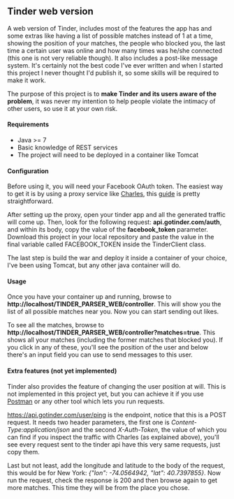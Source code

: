 ## Tinder web version
A web version of Tinder, includes most of the features the app has and some extras like having a list of possible matches instead of 1 at a time, showing the position of your matches, the people who blocked you, the last time a certain user was online and how many times was he/she connected (this one is not very reliable though). It also includes a post-like message system. It's certainly not the best code I've ever written and when I started this project I never thought I'd publish it, so some skills will be required to make it work.

The purpose of this project is to **make Tinder and its users aware of the problem**, it was never my intention to help people violate the intimacy of other users, so use it at your own risk.

#### Requirements
- Java >= 7
- Basic knowledge of REST services
- The project will need to be deployed in a container like Tomcat

#### Configuration
Before using it, you will need your Facebook OAuth token. The easiest way to get it is by using a proxy service like [Charles](https://www.charlesproxy.com/), this [guide](http://jaanus.com/debugging-http-on-an-android-phone-or-tablet-with-charles-proxy-for-fun-and-profit/) is pretty straightforward. 

After setting up the proxy, open your tinder app and all the generated traffic will come up. Then, look for the following request: **api.gotinder.com/auth**, and within its body, copy the value of the **facebook_token** parameter. Download this project in your local repository and paste the value in the final variable called FACEBOOK_TOKEN inside the TinderClient class.

The last step is build the war and deploy it inside a container of your choice, I've been using Tomcat, but any other java container will do.

#### Usage
Once you have your container up and running, browse to **http://localhost/TINDER_PARSER_WEB/controller**. This will show you the list of all possible matches near you. Now you can start sending out likes.

To see all the matches, browse to **http://localhost/TINDER_PARSER_WEB/controller?matches=true**. This shows all your matches (including the former matches that blocked you). If you click in any of these, you'll see the position of the user and below there's an input field you can use to send messages to this user.

#### Extra features (not yet implemented)
Tinder also provides the feature of changing the user position at will. This is not implemented in this project yet, but you can achieve it if you use [Postman](http://www.getpostman.com/) or any other tool which lets you run requests.

https://api.gotinder.com/user/ping is the endpoint, notice that this is a POST request. It needs two header parameters, the first one is _Content-Type:application/json_ and the second _X-Auth-Token_, the value of which you can find if you inspect the traffic with Charles (as explained above), you'll see every request sent to the tinder api have this very same requests, just copy them. 

Last but not least, add the longitude and latitude to the body of the request, this would be for New York: _{"lon": -74.0564942, "lat": 40.7397855}_. Now run the request, check the response is 200 and then browse again to get more matches. This time they will be from the place you chose.
